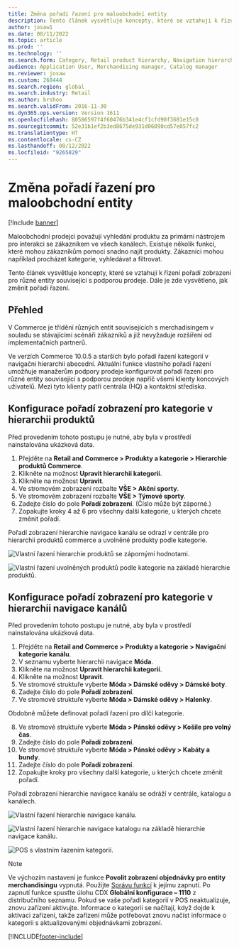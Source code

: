 ```yaml
---
title: Změna pořadí řazení pro maloobchodní entity
description: Tento článek vysvětluje koncepty, které se vztahují k řízení pořadí zobrazení pro různé entity související s podporou prodeje v aplikaci Dynamics 365 Commerce.
author: josaw1
ms.date: 08/11/2022
ms.topic: article
ms.prod: ''
ms.technology: ''
ms.search.form: Category, Retail product hierarchy, Navigation hierarchy
audience: Application User, Merchandising manager, Catalog manager
ms.reviewer: josaw
ms.custom: 268444
ms.search.region: global
ms.search.industry: Retail
ms.author: brshoo
ms.search.validFrom: 2016-11-30
ms.dyn365.ops.version: Version 1611
ms.openlocfilehash: 80586597f4f60476b341e4cf1cfd90f3681e15c0
ms.sourcegitcommit: 52e31b1ef2b3ed8675de931d06090cd57e057fc2
ms.translationtype: HT
ms.contentlocale: cs-CZ
ms.lasthandoff: 08/12/2022
ms.locfileid: "9265829"
---
```

# <a name="change-the-sort-order-for-merchandising-entities"></a>Změna pořadí řazení pro maloobchodní entity


[!Include [banner](includes/banner.md)]

Maloobchodní prodejci považují vyhledání produktu za primární nástrojem pro interakci se zákazníkem ve všech kanálech. Existuje několik funkcí, které mohou zákazníkům pomoci snadno najít produkty. Zákazníci mohou například procházet kategorie, vyhledávat a filtrovat.

Tento článek vysvětluje koncepty, které se vztahují k řízení pořadí zobrazení pro různé entity související s podporou prodeje. Dále je zde vysvětleno, jak změnit pořadí řazení.

## <a name="overview"></a>Přehled

V Commerce je třídění různých entit souvisejících s merchadisingem v souladu se stávajícími scénáři zákazníků a již nevyžaduje rozšíření od implementačních partnerů.

Ve verzích Commerce 10.0.5 a starších bylo pořadí řazení kategorií v navigační hierarchii abecední. Aktuální funkce vlastního pořadí řazení umožňuje manažerům podpory prodeje konfigurovat pořadí řazení pro různé entity související s podporou prodeje napříč všemi klienty koncových uživatelů. Mezi tyto klienty patří centrála (HQ) a kontaktní střediska.

## <a name="configure-the-display-order-for-categories-in-the-product-hierarchy"></a>Konfigurace pořadí zobrazení pro kategorie v hierarchii produktů

Před provedením tohoto postupu je nutné, aby byla v prostředí nainstalována ukázková data.

1. Přejděte na **Retail and Commerce \> Produkty a kategorie \> Hierarchie produktů Commerce**.
2. Klikněte na možnost **Upravit hierarchii kategorií**.
3. Klikněte na možnost **Upravit**.
4. Ve stromovém zobrazení rozbalte **VŠE \> Akční sporty**.
5. Ve stromovém zobrazení rozbalte **VŠE \> Týmové sporty**.
6. Zadejte číslo do pole **Pořadí zobrazení**. (Číslo může být záporné.)
7. Zopakujte kroky 4 až 6 pro všechny další kategorie, u kterých chcete změnit pořadí.

Pořadí zobrazení hierarchie navigace kanálu se odrazí v centrále pro hierarchii produktů commerce a uvolněné produkty podle kategorie.

![Vlastní řazení hierarchie produktů se zápornými hodnotami.](./media/RetailProductHierarchyCustomSortedWithNegativeValues.png)

![Vlastní řazení uvolněných produktů podle kategorie na základě hierarchie produktů.](./media/ReleasedProductsByCategoryCustomSortedBasedOnRetailProductHierarchy.png)

## <a name="configure-the-display-order-for-categories-in-the-channel-navigation-hierarchy"></a>Konfigurace pořadí zobrazení pro kategorie v hierarchii navigace kanálů

Před provedením tohoto postupu je nutné, aby byla v prostředí nainstalována ukázková data.

1. Přejděte na **Retail and Commerce \> Produkty a kategorie \> Navigační kategorie kanálu**.
2. V seznamu vyberte hierarchii navigace **Móda**.
3. Klikněte na možnost **Upravit hierarchii kategorií**.
4. Klikněte na možnost **Upravit**.
5. Ve stromové struktuře vyberte **Móda \> Dámské oděvy \> Dámské boty**.
6. Zadejte číslo do pole **Pořadí zobrazení**.
7. Ve stromové struktuře vyberte **Móda \> Dámské oděvy \> Halenky**.

Obdobně můžete definovat pořadí řazení pro dílčí kategorie.

8. Ve stromové struktuře vyberte **Móda \> Pánské oděvy \> Košile pro volný čas**.
9. Zadejte číslo do pole **Pořadí zobrazení**.
10. Ve stromové struktuře vyberte **Móda \> Pánské oděvy \> Kabáty a bundy**.
11. Zadejte číslo do pole **Pořadí zobrazení**.
12. Zopakujte kroky pro všechny další kategorie, u kterých chcete změnit pořadí.

Pořadí zobrazení hierarchie navigace kanálu se odráží v centrále, katalogu a kanálech.

![Vlastní řazení hierarchie navigace kanálu.](./media/ChannelNavCustomSorted.png)

![Vlastní řazení hierarchie navigace katalogu na základě hierarchie navigace kanálu.](./media/CatalogNavHierarchyCustomSortedBasedOnChannelNav.png)

![POS s vlastním řazením kategorií.](./media/POSChannelCategoriesCustomSorted.png)

> [!NOTE]
> Ve výchozím nastavení je funkce **Povolit zobrazení objednávky pro entity merchandisingu** vypnutá. Použijte [Správu funkcí](../fin-ops-core/fin-ops/get-started/feature-management/feature-management-overview.md) k jejímu zapnutí. Po zapnutí funkce spusťte úlohu CDX **Globální konfigurace – 1110** z distribučního seznamu.
> Pokud se vaše pořadí kategorií v POS neaktualizuje, znovu zařízení aktivujte. Informace o kategorii se načítají, když dojde k aktivaci zařízení, takže zařízení může potřebovat znovu načíst informace o kategorii s aktualizovanými objednávkami zobrazení. 

[!INCLUDE[footer-include](../includes/footer-banner.md)]
